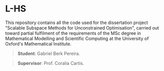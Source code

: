 # L-HS

This repository contains all the code used for the dissertation project "Scalable Subspace Methods for Unconstrained Optimisation", carried out toward partial fulfilment of the requirements of the MSc degree in Mathematical Modelling and Scientific Computing at the University of Oxford's Mathematical Institute.

> **Student**: Gabriel Berk Pereira.

> **Supervisor**: Prof. Coralia Cartis.
